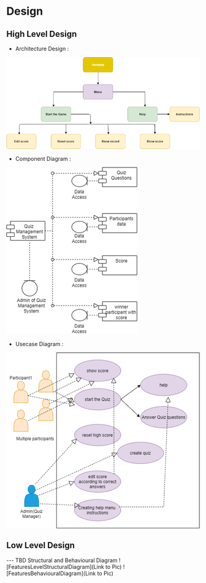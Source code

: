 
# Design

## High Level Design 

* Architecture Design :


![Architecture](https://github.com/Saijoshitha/ltts_miniproject_c/blob/main/2_Design/structural.png)

* Component Diagram :


![ComponentDiagram](https://github.com/Saijoshitha/ltts_miniproject_c/blob/main/2_Design/component.png)

* Usecase Diagram :


![UsecaseDiagram](https://github.com/Saijoshitha/ltts_miniproject_c/blob/main/2_Design/usecase.png)

## Low Level Design 

--- TBD Structural and Behavioural Diagram
![FeaturesLevelStructuralDiagram](Link to Pic)
![FeaturesBehaviouralDiagram](Link to Pic)


